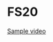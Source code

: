 # FS20

[Sample video](https://www.youtube.com/watch?v=EY2OEX8kO1E)

                                                           

